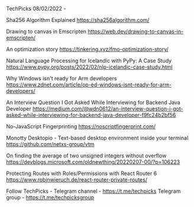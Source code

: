 TechPicks 08/02/2022 -

Sha256 Algorithm Explained
https://sha256algorithm.com/

Drawing to canvas in Emscripten
https://web.dev/drawing-to-canvas-in-emscripten/

An optimization story
https://tinkering.xyz/fmo-optimization-story/

Natural Language Processing for Icelandic with PyPy: A Case Study
https://www.pypy.org/posts/2022/02/nlp-icelandic-case-study.html

Why Windows isn't ready for Arm developers
https://www.zdnet.com/article/op-ed-windows-isnt-ready-for-arm-developers/

An Interview Question I Got Asked While Interviewing for Backend Java Developer
https://medium.com/@wdn0612/an-interview-question-i-got-asked-while-interviewing-for-backend-java-developer-f9fc24b2bf56

No-JavaScript Fingerprinting
https://noscriptfingerprint.com/

Monotty Desktopio - Text-based desktop environment inside your terminal
https://github.com/netxs-group/vtm

On finding the average of two unsigned integers without overflow
https://devblogs.microsoft.com/oldnewthing/20220207-00/?p=106223

Protecting Routes with Roles/Permissions with React Router 6
https://www.robinwieruch.de/react-router-private-routes/

Follow TechPicks -
Telegram channel - https://t.me/techpicks
Telegram group - https://t.me/techpicksgroup